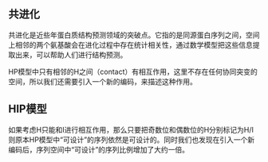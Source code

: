 ## 共进化

共进化是近些年蛋白质结构预测领域的突破点。它指的是同源蛋白序列之间，空间上相邻的两个氨基酸会在进化过程中存在统计相关性，通过数学模型把这些信息提取出来，可以帮助人们进行结构预测。

HP模型中只有相邻的H之间（contact）有相互作用，这里不存在任何协同突变的空间，所以我们还需要引入一个新的编码，来描述这种作用。

## HIP模型

如果考虑H只能和I进行相互作用，那么只要把奇数位和偶数位的H分别标记为H/I则原本HP模型中“可设计”的序列依然是可设计的。同时我们也发现在引入一个新编码后，序列空间中“可设计”的序列比例增加了大约一倍。



